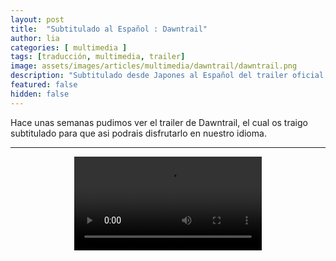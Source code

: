 ```yaml
---
layout: post
title:  "Subtitulado al Español : Dawntrail"
author: lia
categories: [ multimedia ]
tags: [traducción, multimedia, trailer]
image: assets/images/articles/multimedia/dawntrail/dawntrail.png
description: "Subtitulado desde Japones al Español del trailer oficial de Dawntrail"
featured: false
hidden: false
---
```

Hace unas semanas pudimos ver el trailer de Dawntrail, el cual os traigo subtitulado para que asi podrais disfrutarlo en nuestro idioma.

<hr/>

<div align="center" class="embed-responsive embed-responsive-16by9">
    <video controls class="embed-responsive-item"> 
        <source src="{{ site.baseurl }}/assets/images/articles/multimedia/dawntrail/dawntrail_trailer.mp4" type="video/mp4">
    </video>
</div>

<br/>